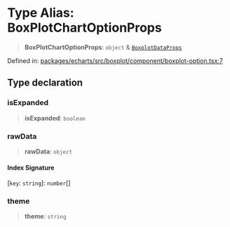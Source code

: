 # Type Alias: BoxPlotChartOptionProps

> **BoxPlotChartOptionProps**: `object` & [`BoxplotDataProps`](BoxplotDataProps.md)

Defined in: [packages/echarts/src/boxplot/component/boxplot-option.tsx:7](https://github.com/GeoDaCenter/openassistant/blob/95db62ddd98ea06cccc7750f9f0e37556d8bf20e/packages/echarts/src/boxplot/component/boxplot-option.tsx#L7)

## Type declaration

### isExpanded

> **isExpanded**: `boolean`

### rawData

> **rawData**: `object`

#### Index Signature

\[`key`: `string`\]: `number`[]

### theme

> **theme**: `string`
